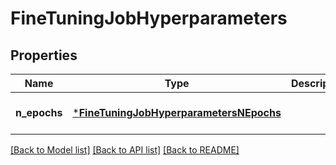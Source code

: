 # FineTuningJobHyperparameters


## Properties
Name | Type | Description | Notes
------------ | ------------- | ------------- | -------------
**n_epochs** | [***FineTuningJobHyperparametersNEpochs**](FineTuningJobHyperparametersNEpochs.md) |  | [default to nothing]


[[Back to Model list]](../README.md#models) [[Back to API list]](../README.md#api-endpoints) [[Back to README]](../README.md)



